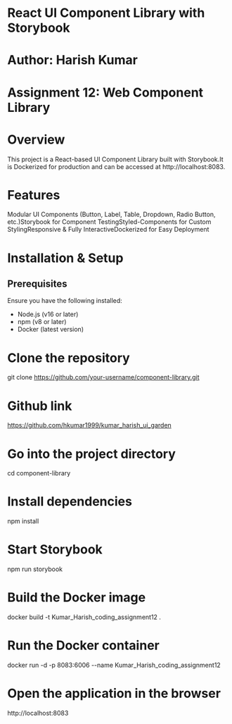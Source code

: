 # React UI Component Library with Storybook

# Author: Harish Kumar

# Assignment 12: Web Component Library

# Overview

This project is a React-based UI Component Library built with Storybook.It is Dockerized for production and can be accessed at http://localhost:8083.

# Features

Modular UI Components (Button, Label, Table, Dropdown, Radio Button, etc.)Storybook for Component TestingStyled-Components for Custom StylingResponsive & Fully InteractiveDockerized for Easy Deployment

# Installation & Setup

## Prerequisites

Ensure you have the following installed:

- Node.js (v16 or later)
- npm (v8 or later)
- Docker (latest version)

# Clone the repository

git clone https://github.com/your-username/component-library.git

# Github link

https://github.com/hkumar1999/kumar_harish_ui_garden

# Go into the project directory

cd component-library

# Install dependencies

npm install

# Start Storybook

npm run storybook

# Build the Docker image

docker build -t Kumar_Harish_coding_assignment12 .

# Run the Docker container

docker run -d -p 8083:6006 --name Kumar_Harish_coding_assignment12

# Open the application in the browser

http://localhost:8083
